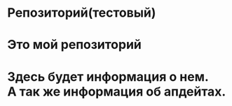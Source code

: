 # Репозиторий(тестовый)

<h1>Это мой репозиторий<h1>


<p>Здесь будет информация о нем.<br>
А так же информация об апдейтах.</p>

